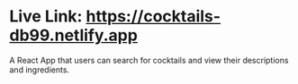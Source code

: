# Live Link: https://cocktails-db99.netlify.app
A React App that users can search for cocktails and view their descriptions and ingredients.
